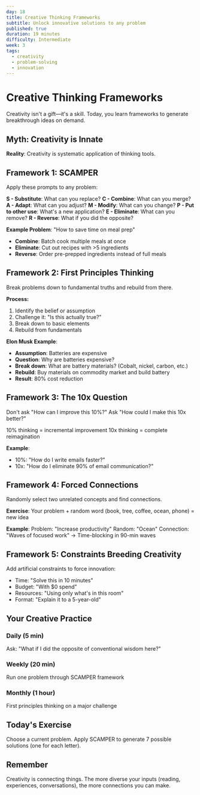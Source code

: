 ```yaml
---
day: 18
title: Creative Thinking Frameworks
subtitle: Unlock innovative solutions to any problem
published: true
duration: 19 minutes
difficulty: Intermediate
week: 3
tags:
  - creativity
  - problem-solving
  - innovation
---
```


# Creative Thinking Frameworks

Creativity isn't a gift—it's a skill. Today, you learn frameworks to generate breakthrough ideas on demand.

## Myth: Creativity is Innate
**Reality**: Creativity is systematic application of thinking tools.

## Framework 1: SCAMPER

Apply these prompts to any problem:

**S - Substitute**: What can you replace?
**C - Combine**: What can you merge?
**A - Adapt**: What can you adjust?
**M - Modify**: What can you change?
**P - Put to other use**: What's a new application?
**E - Eliminate**: What can you remove?
**R - Reverse**: What if you did the opposite?

**Example Problem**: "How to save time on meal prep"
- **Combine**: Batch cook multiple meals at once
- **Eliminate**: Cut out recipes with >5 ingredients
- **Reverse**: Order pre-prepped ingredients instead of full meals

## Framework 2: First Principles Thinking

Break problems down to fundamental truths and rebuild from there.

**Process:**
1. Identify the belief or assumption
2. Challenge it: "Is this actually true?"
3. Break down to basic elements
4. Rebuild from fundamentals

**Elon Musk Example**:
- **Assumption**: Batteries are expensive
- **Question**: Why are batteries expensive?
- **Break down**: What are battery materials? (Cobalt, nickel, carbon, etc.)
- **Rebuild**: Buy materials on commodity market and build battery
- **Result**: 80% cost reduction

## Framework 3: The 10x Question

Don't ask "How can I improve this 10%?"
Ask "How could I make this 10x better?"

10% thinking = incremental improvement
10x thinking = complete reimagination

**Example**:
- 10%: "How do I write emails faster?"
- 10x: "How do I eliminate 90% of email communication?"

## Framework 4: Forced Connections

Randomly select two unrelated concepts and find connections.

**Exercise**:
Your problem + random word (book, tree, coffee, ocean, phone) = new idea

**Example**:
Problem: "Increase productivity"
Random: "Ocean"
Connection: "Waves of focused work" → Time-blocking in 90-min waves

## Framework 5: Constraints Breeding Creativity

Add artificial constraints to force innovation:
- Time: "Solve this in 10 minutes"
- Budget: "With $0 spend"
- Resources: "Using only what's in this room"
- Format: "Explain it to a 5-year-old"

## Your Creative Practice

### Daily (5 min)
Ask: "What if I did the opposite of conventional wisdom here?"

### Weekly (20 min)
Run one problem through SCAMPER framework

### Monthly (1 hour)
First principles thinking on a major challenge

## Today's Exercise

Choose a current problem. Apply SCAMPER to generate 7 possible solutions (one for each letter).

## Remember

Creativity is connecting things. The more diverse your inputs (reading, experiences, conversations), the more connections you can make.
